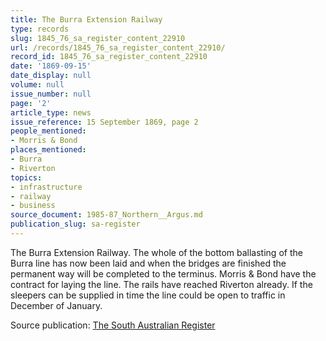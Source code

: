 ```yaml
---
title: The Burra Extension Railway
type: records
slug: 1845_76_sa_register_content_22910
url: /records/1845_76_sa_register_content_22910/
record_id: 1845_76_sa_register_content_22910
date: '1869-09-15'
date_display: null
volume: null
issue_number: null
page: '2'
article_type: news
issue_reference: 15 September 1869, page 2
people_mentioned:
- Morris & Bond
places_mentioned:
- Burra
- Riverton
topics:
- infrastructure
- railway
- business
source_document: 1985-87_Northern__Argus.md
publication_slug: sa-register
---
```


The Burra Extension Railway.  The whole of the bottom ballasting of the Burra line has now been laid and when the bridges are finished the permanent way will be completed to the terminus.  Morris & Bond have the contract for laying the line.  The rails have reached Riverton already.  If the sleepers can be supplied in time the line could be open to traffic in December of January.

Source publication: [The South Australian Register](/publications/sa-register/)
